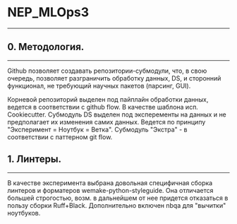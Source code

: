 # NEP_MLOps3
---
## 0. Методология.
---
Github позволяет создавать репозитории-субмодули, что, в свою очередь, позволяет разграничить обработку данных, DS, и сторонний функционал, не требующий научных пакетов (парсинг, GUI).

Корневой репозиторий выделен под пайплайн обработки данных, ведется в соответствии с github flow. В качестве шаблона исп. Cookiecutter.
Субмодуль DS выделен под эксперементы на данных и не предполагает их изменения самих данных. Ведется по принципу "Эксперимент = Ноутбук = Ветка".
Субмодуль "Экстра" - в соответствии с паттерном git flow.

## 1. Линтеры.
---
В качестве эксперимента выбрана довольная специфичная сборка линтеров и форматеров wemake-python-styleguide. Она отличается большей строгостью, возм. в дальнейшем от нее придется отказаться в пользу сборки Ruff+Black. Дополнительно включен nbqa для "вычитки" ноутбуков.

